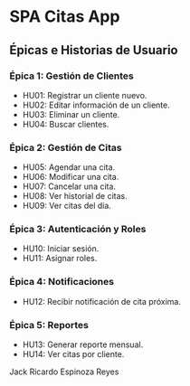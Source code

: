 # SPA Citas App

 
## Épicas e Historias de Usuario
 
### Épica 1: Gestión de Clientes
- HU01: Registrar un cliente nuevo.
- HU02: Editar información de un cliente.
- HU03: Eliminar un cliente.
- HU04: Buscar clientes.
 
### Épica 2: Gestión de Citas
- HU05: Agendar una cita.
- HU06: Modificar una cita.
- HU07: Cancelar una cita.
- HU08: Ver historial de citas.
- HU09: Ver citas del día.
 
### Épica 3: Autenticación y Roles
- HU10: Iniciar sesión.
- HU11: Asignar roles.
 
### Épica 4: Notificaciones
- HU12: Recibir notificación de cita próxima.
 
### Épica 5: Reportes
- HU13: Generar reporte mensual.
- HU14: Ver citas por cliente.

Jack Ricardo Espinoza Reyes 
 
